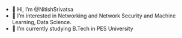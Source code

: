 - 👋 Hi, I’m @NitishSrivatsa
- 👀 I’m interested in Networking and Network Security and Machine Learning, Data Science.
- 🌱 I’m currently studying B.Tech in PES University

<!---
NitishSrivatsa/NitishSrivatsa is a ✨ special ✨ repository because its `README.md` (this file) appears on your GitHub profile.
You can click the Preview link to take a look at your changes.
--->
